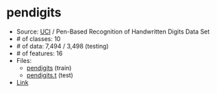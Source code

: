# pendigits

- Source: [UCI](http://www.ics.uci.edu/~mlearn/MLRepository.html) / Pen-Based Recognition of Handwritten Digits Data Set
- \# of classes: 10
- \# of data: 7,494 / 3,498 (testing)
- \# of features: 16
- Files:
    - [pendigits](https://www.csie.ntu.edu.tw/~cjlin/libsvmtools/datasets/multiclass/pendigits) (train)
    - [pendigits.t](https://www.csie.ntu.edu.tw/~cjlin/libsvmtools/datasets/multiclass/pendigits.t) (test)
- [Link](https://www.csie.ntu.edu.tw/~cjlin/libsvmtools/datasets/multiclass.html#pendigits)